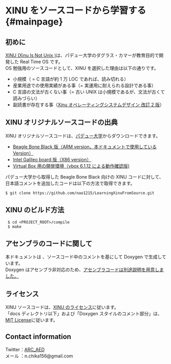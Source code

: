 # XINU をソースコードから学習する {#mainpage}

## 初めに

[XINU (Xinu Is Not Unix )](https://ja.wikipedia.org/wiki/Xinu)は、パデュー大学のダグラス・カマーが教育目的で開発した Real Time OS です。<br>
OS 勉強用のソースコードとして、XINU を選択した理由は以下の通りです。

- 小規模（ = C 言語が約 1 万 LOC であれば、読み切れる）
- 産業用途での使用実績がある事（= 実運用に耐えられる設計である事）
- C 言語の文法が古くない事（= 古い UNIX は小規模であるが、文法が古くて読みづらい）
- 副読書が存在する事（[Xinu オペレーティングシステムデザイン 改訂 2 版](https://www.kadokawa.co.jp/product/301912000740/)）

## XINU オリジナルソースコードの出典

XINU オリジナルソースコードは、[パデュー大学](https://xinu.cs.purdue.edu/)からダウンロードできます。

- [Beagle Bone Black 版（ARM version、本ドキュメントで使用している Version）](https://xinu.cs.purdue.edu/files/Xinu-code-BeagleBoneBlack.tar.gz)
- [Intel Galileo board 版（X86 version）](https://xinu.cs.purdue.edu/files/Xinu-code-Galileo.tar.gz)
- [Virtual Box 用の開発環境（vbox 6.1.12 による動作確認版)](ftp://ftp.cs.purdue.edu/pub/comer/private/Xinu/xinu-vbox-appliances.tar.gz)

パデュー大学から取得した Beagle Bone Black 向けの XINU コードに対して、日本語コメントを追加したコードは以下の方法で取得できます。

```
$ git clone https://github.com/nao1215/LearningXinuFromSource.git
```

## XINU のビルド方法

```
 $ cd <PROJECT_ROOT>/compile
 $ make
```

## アセンブラのコードに関して

本ドキュメントは 、ソースコード中のコメントを基にして Doxygen で生成しています。<br>
Doxygen はアセンブラ非対応のため、[アセンブラコードは別途説明を用意しました。](https://nao1215.github.io/LearningXinuFromSource/html/pages.html)

## ライセンス

XINU ソースコードは、[XINU のライセンス](./COPYRIGHT)に従います。<br>
「docs ディレクトリ以下」および「Doxygen スタイルのコメント部分」は、[MIT License](./LICENSE)に従います。

## Contact information

Twitter：[ARC_AED](https://twitter.com/ARC_AED)<br>
メール ：n.chika156\@gmail.com

